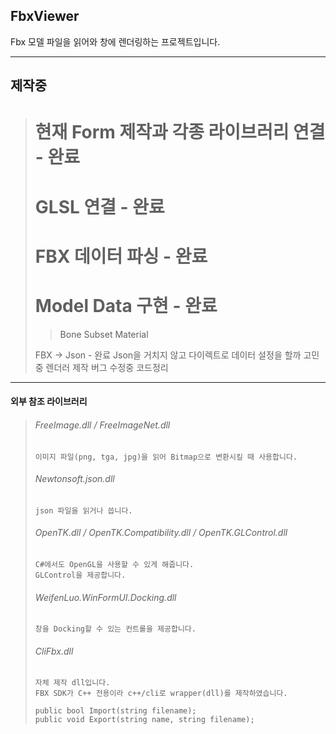 ## FbxViewer
Fbx 모델 파일을 읽어와 창에 렌더링하는 프로젝트입니다.

----------
  ## 제작중
  > # 현재 Form 제작과 각종 라이브러리 연결 - 완료
  > # GLSL 연결 - 완료
  > # FBX 데이터 파싱 - 완료
  > # Model Data 구현 - 완료
  >    > Bone
  >    > Subset
  >    > Material
  >
  > FBX -> Json - 완료
  >     Json을 거치지 않고 다이렉트로 데이터 설정을 할까 고민중
  > 렌더러 제작
  >     버그 수정중
  > 코드정리

----------

  #### 외부 참조 라이브러리
  >
  >   ###### FreeImage.dll / FreeImageNet.dll
  >     이미지 파일(png, tga, jpg)을 읽어 Bitmap으로 변환시킬 때 사용합니다.
  >
  >   ###### Newtonsoft.json.dll
  >     json 파일을 읽거나 씁니다.
  >
  >   ###### OpenTK.dll / OpenTK.Compatibility.dll / OpenTK.GLControl.dll
  >     C#에서도 OpenGL을 사용할 수 있게 해줍니다.
  >     GLControl을 제공합니다.
  >
  >   ###### WeifenLuo.WinFormUI.Docking.dll
  >     창을 Docking할 수 있는 컨트롤을 제공합니다.
  >
  >   ###### CliFbx.dll
  >     자체 제작 dll입니다.
  >     FBX SDK가 C++ 전용이라 c++/cli로 wrapper(dll)를 제작하였습니다.
  >
  >     public bool Import(string filename);
  >     public void Export(string name, string filename);
  >     

